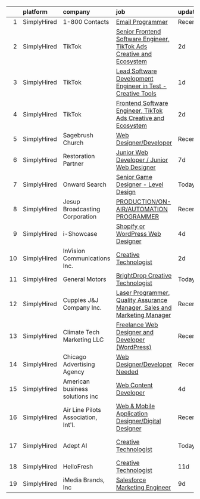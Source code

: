 

|    | platform    | company                             | job                                                                                                                                                                                      | update_time   | location                      |
|---:|:------------|:------------------------------------|:-----------------------------------------------------------------------------------------------------------------------------------------------------------------------------------------|:--------------|:------------------------------|
|  1 | SimplyHired | 1-800 Contacts                      | [Email Programmer](https://www.simplyhired.com/job/PWEw5vMbE3TJxrVt3SVgNrBU1kTGtZczNO_ww0b3mKtMi9CsbC9Hnw?q=creative+programmer)                                                         | Recently      | Draper, UT                    |
|  2 | SimplyHired | TikTok                              | [Senior Frontend Software Engineer, TikTok Ads Creative and Ecosystem](https://www.simplyhired.com/job/9N63TvQ0_vV9p_NHuPj2fx_2JGr1A0JlMIA6_RIjz_EW2bMpvdwSeg?q=creative+programmer)     | 2d            | Mountain View, CA +1 location |
|  3 | SimplyHired | TikTok                              | [Lead Software Development Engineer in Test - Creative Tools](https://www.simplyhired.com/job/NU7ssVAB9NAWRPYuKy5v3ipMEN8WmC07UNWm_j8XkdBsd0JNdDx8YQ?q=creative+programmer)              | 1d            | Seattle, WA +1 location       |
|  4 | SimplyHired | TikTok                              | [Frontend Software Engineer, TikTok Ads Creative and Ecosystem](https://www.simplyhired.com/job/nU6mNwyrS2NeenolramxSHbR7XPGijy5xSVV5iskYwJ3OiFIH526KQ?q=creative+programmer)            | 2d            | Seattle, WA +1 location       |
|  5 | SimplyHired | Sagebrush Church                    | [Web Designer/Developer](https://www.simplyhired.com/job/Eu1kD_fSBa-2PGUuwWBfNm98hw7GB3YW0oLlJ5UJm4EfbTjMxgmZrQ?q=creative+programmer)                                                   | Recently      | Albuquerque, NM               |
|  6 | SimplyHired | Restoration Partner                 | [Junior Web Developer / Junior Web Designer](https://www.simplyhired.com/job/d17VpBVGQS8jsaMSE1hhj63-ErKmySLe8dv30e16W0JUlji6-uCy7w?q=creative+programmer)                               | 7d            | Portland, MI                  |
|  7 | SimplyHired | Onward Search                       | [Senior Game Designer - Level Design](https://www.simplyhired.com/job/9RcZ4iv_ER0_aV24zT9pw3_nswStmBWtuv51W0dmdzfiKFTBlHaAzQ?q=creative+programmer)                                      | Today         | San Diego, CA                 |
|  8 | SimplyHired | Jesup Broadcasting Corporation      | [PRODUCTION/ON-AIR/AUTOMATION PROGRAMMER](https://www.simplyhired.com/job/MiBPMzS6j_QoT1YrMKbk5GBZUA5A1FVA_R0thz279o71Q2ZWVp7GUA?q=creative+programmer)                                  | Recently      | Jesup, GA                     |
|  9 | SimplyHired | i-Showcase                          | [Shopify or WordPress Web Designer](https://www.simplyhired.com/job/QdVaA0CIFvwdhFaZnxrjGHVZ_EXIpcY81MHwDZ3SX-mgPA0ClNj13g?q=creative+programmer)                                        | 4d            | Woodland Hills, CA            |
| 10 | SimplyHired | InVision Communications Inc.        | [Creative Technologist](https://www.simplyhired.com/job/IO3Fhg0D_0Q0QBTCLmRk3dByT_u0lXeQvHbW97TkG2KLhnB96YBoyA?q=creative+programmer)                                                    | 2d            | Walnut Creek, CA +2 locations |
| 11 | SimplyHired | General Motors                      | [BrightDrop Creative Technologist](https://www.simplyhired.com/job/iods74Ms_waPtIBdJNlhXZUC9ZgoVy-hLu_I5LvMa-Wr1fkvZfdgBQ?q=creative+programmer)                                         | Today         | Palo Alto, CA                 |
| 12 | SimplyHired | Cupples J&J Company Inc.            | [Laser Programmer, Quality Assurance Manager, Sales and Marketing Manager](https://www.simplyhired.com/job/2Z3AG77fD7NN_lpo3XIECeD7eIWvaKrt6axn0CTiGwMGXzR2bPvWLg?q=creative+programmer) | Recently      | Jackson, TN                   |
| 13 | SimplyHired | Climate Tech Marketing LLC          | [Freelance Web Designer and Developer (WordPress)](https://www.simplyhired.com/job/S_9EoZ8wLXhSScJU2itoPn5Mue1LWSwTjpycuMtZ41y8I2Bx_hlO3A?q=creative+programmer)                         | Recently      | Remote                        |
| 14 | SimplyHired | Chicago Advertising Agency          | [Web Designer/Developer Needed](https://www.simplyhired.com/job/3WomrldDVp_gZau2C1LngZoA36zG91ldOR1uxfIywCG-c5eoqglKUw?q=creative+programmer)                                            | Recently      | Remote                        |
| 15 | SimplyHired | American business solutions inc     | [Web Content Developer](https://www.simplyhired.com/job/KfiGwas7swXVo0uZRCN--SBtDrc_v6dsjrR8RO2fcktdb5eKNlWy7g?q=creative+programmer)                                                    | 4d            | Richmond, VA                  |
| 16 | SimplyHired | Air Line Pilots Association, Int'l. | [Web & Mobile Application Designer/Digital Designer](https://www.simplyhired.com/job/A1OPXRMZmW8eb5JQ2iHQ8h6Db0Phx-JKPKJxSJM_yw3I8rE-UD81aw?q=creative+programmer)                       | Recently      | McLean, VA                    |
| 17 | SimplyHired | Adept AI                            | [Creative Technologist](https://www.simplyhired.com/job/otB9K7JZN1YowKhAz9EouLkf_x58ThVYxgwsCpUTEa1JpddrJRf2lA?q=creative+programmer)                                                    | Today         | San Francisco, CA             |
| 18 | SimplyHired | HelloFresh                          | [Creative Technologist](https://www.simplyhired.com/job/x5aIZIVzSHWZhm6551Tr1iEpLnVBGAZWdSwSpMZV4VOYcI09j3Fs3w?q=creative+programmer)                                                    | 11d           | New York, NY                  |
| 19 | SimplyHired | iMedia Brands, Inc                  | [Salesforce Marketing Engineer](https://www.simplyhired.com/job/Yn2cD8dVV27JXWz29kAzf5_92wS3kbErrqmVlTE6ZG9hlkTjgP0kbg?q=creative+programmer)                                            | 9d            | Eden Prairie, MN              |